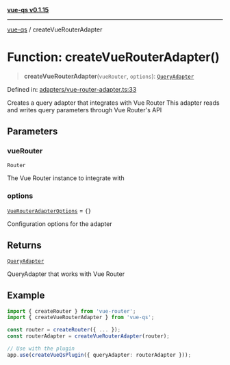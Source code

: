 [**vue-qs v0.1.15**](../README.md)

***

[vue-qs](../README.md) / createVueRouterAdapter

# Function: createVueRouterAdapter()

> **createVueRouterAdapter**(`vueRouter`, `options`): [`QueryAdapter`](../type-aliases/QueryAdapter.md)

Defined in: [adapters/vue-router-adapter.ts:33](https://github.com/iamsomraj/vue-qs/blob/a3913bb25b71fcd11c340c11649682158fe4657a/src/adapters/vue-router-adapter.ts#L33)

Creates a query adapter that integrates with Vue Router
This adapter reads and writes query parameters through Vue Router's API

## Parameters

### vueRouter

`Router`

The Vue Router instance to integrate with

### options

[`VueRouterAdapterOptions`](../interfaces/VueRouterAdapterOptions.md) = `{}`

Configuration options for the adapter

## Returns

[`QueryAdapter`](../type-aliases/QueryAdapter.md)

QueryAdapter that works with Vue Router

## Example

```typescript
import { createRouter } from 'vue-router';
import { createVueRouterAdapter } from 'vue-qs';

const router = createRouter({ ... });
const routerAdapter = createVueRouterAdapter(router);

// Use with the plugin
app.use(createVueQsPlugin({ queryAdapter: routerAdapter }));
```
